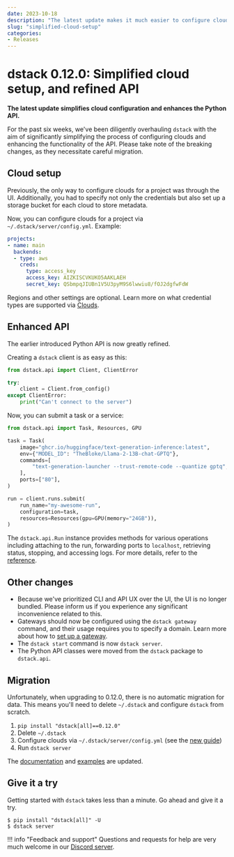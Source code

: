 ```yaml
---
date: 2023-10-18
description: "The latest update makes it much easier to configure clouds and enhances the Python API."
slug: "simplified-cloud-setup"
categories:
- Releases
---
```


# dstack 0.12.0: Simplified cloud setup, and refined API

__The latest update simplifies cloud configuration and enhances the Python API.__

For the past six weeks, we've been diligently overhauling `dstack` with the aim of significantly simplifying the process
of configuring clouds and enhancing the functionality of the API. Please take note of the breaking
changes, as they necessitate careful migration.

<!-- more -->

## Cloud setup

Previously, the only way to configure clouds for a project was through the UI. Additionally, you had to specify not only
the credentials but also set up a storage bucket for each cloud to store metadata.

Now, you can configure clouds for a project via `~/.dstack/server/config.yml`. Example:

<div editor-title="~/.dstack/server/config.yml">

```yaml
projects:
- name: main
  backends:
  - type: aws
    creds:
      type: access_key
      access_key: AIZKISCVKUKO5AAKLAEH
      secret_key: QSbmpqJIUBn1V5U3pyM9S6lwwiu8/fOJ2dgfwFdW
```

</div>

Regions and other settings are optional. Learn more on what credential types are supported 
via [Clouds](../../docs/installation/index.md).

## Enhanced API

The earlier introduced Python API is now greatly refined.

Creating a `dstack` client is as easy as this: 

```python
from dstack.api import Client, ClientError

try:
    client = Client.from_config()
except ClientError:
    print("Can't connect to the server")
```

Now, you can submit a task or a service:

```python
from dstack.api import Task, Resources, GPU

task = Task(
    image="ghcr.io/huggingface/text-generation-inference:latest",
    env={"MODEL_ID": "TheBloke/Llama-2-13B-chat-GPTQ"},
    commands=[
        "text-generation-launcher --trust-remote-code --quantize gptq",
    ],
    ports=["80"],
)

run = client.runs.submit(
    run_name="my-awesome-run",
    configuration=task,
    resources=Resources(gpu=GPU(memory="24GB")),
)
```

The `dstack.api.Run` instance provides methods for various operations including attaching to the run, 
forwarding ports to `localhost`, retrieving status, stopping, and accessing logs. For more details, refer to 
the [reference](../../docs/reference/api/python/index.md).

## Other changes

- Because we've prioritized CLI and API UX over the UI, the UI is no longer bundled. 
Please inform us if you experience any significant inconvenience related to this.
- Gateways should now be configured using the `dstack gateway` command, and their usage requires you to specify a domain.
  Learn more about how to [set up a gateway](../../docs/concepts/services.md#set-up-a-gateway).
- The `dstack start` command is now `dstack server`.
- The Python API classes were moved from the `dstack` package to `dstack.api`.

## Migration

Unfortunately, when upgrading to 0.12.0, there is no automatic migration for data.
This means you'll need to delete `~/.dstack` and configure `dstack` from scratch.

1. `pip install "dstack[all]==0.12.0"`
2. Delete `~/.dstack`
3. Configure clouds via `~/.dstack/server/config.yml` (see the [new guide](../../docs/installation/index.md))
4. Run `dstack server`

The [documentation](../../docs/index.md) and [examples](../../examples/index.md) are updated.

## Give it a try

Getting started with `dstack` takes less than a minute. Go ahead and give it a try.

<div class="termy">

```shell
$ pip install "dstack[all]" -U
$ dstack server
```
</div>

!!! info "Feedback and support"
    Questions and requests for help are very much welcome in our 
    [Discord server](https://discord.gg/u8SmfwPpMd).